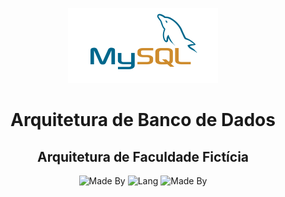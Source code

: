 <p align="center">
    <img alt="Logo" src="logo.svg">
</p>

<h1 align="center">
    Arquitetura de Banco de Dados
</h1>

<h2 align="center">
    Arquitetura de Faculdade Fictícia
</h2>

<p align="center">
    <!-- <img alt="CentOS Version" src="https://img.shields.io/badge/Linux-CentOS8-green"> -->
    <img alt="Made By" src="https://img.shields.io/badge/Made%20By-Hugo%20Pfeffer-purple?style=for-the-badge">
    <img alt="Lang" src="https://img.shields.io/badge/Language-SQL-blue?style=for-the-badge">
    <img alt="Made By" src="https://img.shields.io/badge/License-GPL%203.0-green?style=for-the-badge">
</p>

</br>
</br>










